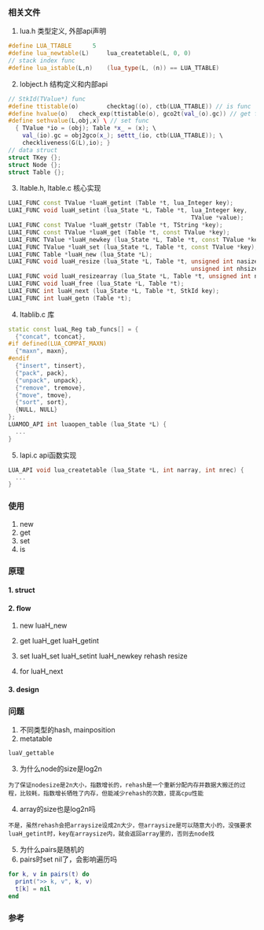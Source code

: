 
### 相关文件
1. lua.h 类型定义, 外部api声明
```cpp
#define LUA_TTABLE		5
#define lua_newtable(L)		lua_createtable(L, 0, 0)
// stack index func
#define lua_istable(L,n)	(lua_type(L, (n)) == LUA_TTABLE) 
```

2. lobject.h 结构定义和内部api
```cpp
// StkId(TValue*) func
#define ttistable(o)		checktag((o), ctb(LUA_TTABLE)) // is func
#define hvalue(o)	check_exp(ttistable(o), gco2t(val_(o).gc)) // get func
#define sethvalue(L,obj,x) \ // set func
  { TValue *io = (obj); Table *x_ = (x); \
    val_(io).gc = obj2gco(x_); settt_(io, ctb(LUA_TTABLE)); \
    checkliveness(G(L),io); }
// data struct
struct TKey {};
struct Node {};
struct Table {};
```

3. ltable.h, ltable.c 核心实现
```cpp
LUAI_FUNC const TValue *luaH_getint (Table *t, lua_Integer key);
LUAI_FUNC void luaH_setint (lua_State *L, Table *t, lua_Integer key,
                                                    TValue *value);
LUAI_FUNC const TValue *luaH_getstr (Table *t, TString *key);
LUAI_FUNC const TValue *luaH_get (Table *t, const TValue *key);
LUAI_FUNC TValue *luaH_newkey (lua_State *L, Table *t, const TValue *key);
LUAI_FUNC TValue *luaH_set (lua_State *L, Table *t, const TValue *key);
LUAI_FUNC Table *luaH_new (lua_State *L);
LUAI_FUNC void luaH_resize (lua_State *L, Table *t, unsigned int nasize,
                                                    unsigned int nhsize);
LUAI_FUNC void luaH_resizearray (lua_State *L, Table *t, unsigned int nasize);
LUAI_FUNC void luaH_free (lua_State *L, Table *t);
LUAI_FUNC int luaH_next (lua_State *L, Table *t, StkId key);
LUAI_FUNC int luaH_getn (Table *t);
```

4. ltablib.c 库
```cpp
static const luaL_Reg tab_funcs[] = {
  {"concat", tconcat},
#if defined(LUA_COMPAT_MAXN)
  {"maxn", maxn},
#endif
  {"insert", tinsert},
  {"pack", pack},
  {"unpack", unpack},
  {"remove", tremove},
  {"move", tmove},
  {"sort", sort},
  {NULL, NULL}
};
LUAMOD_API int luaopen_table (lua_State *L) {
  ...
}
```

5. lapi.c api函数实现
```cpp
LUA_API void lua_createtable (lua_State *L, int narray, int nrec) {
  ...
}
```

### 使用
1. new
2. get
3. set
4. is

### 原理
#### 1. struct
#### 2. flow
1. new
luaH_new

2. get
luaH_get
luaH_getint

3. set
luaH_set
luaH_setint
luaH_newkey
rehash
resize

4. for
luaH_next

#### 3. design

### 问题
1. 不同类型的hash, mainposition
2. metatable
```
luaV_gettable
```
3. 为什么node的size是log2n
```
为了保证nodesize是2n大小，指数增长的，rehash是一个重新分配内存并数据大搬迁的过程，比较耗，指数增长牺牲了内存，但能减少rehash的次数，提高cpu性能
```
4. array的size也是log2n吗
```
不是，虽然rehash会把arraysize设成2n大少，但arraysize是可以随意大小的，没强要求luaH_getint时，key在arraysize内，就会返回array里的，否则去node找
```
5. 为什么pairs是随机的
6. pairs时set nil了，会影响遍历吗
```lua
for k, v in pairs(t) do
  print(">> k, v", k, v)
  t[k] = nil
end
```

### 参考
